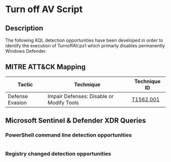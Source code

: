 # Turn off AV Script

## Description

The following KQL detection opportunities have been developed in order to identify the execution of TurnoffAV.ps1 which primarly disables permanently Windows Defender.

## MITRE ATT&CK Mapping

| Tactic  | Technique | Technique ID |
| ------------- | ------------- | ------------- |
| Defense Evasion  | Impair Defenses: Disable or Modify Tools  | [T1562.001](https://attack.mitre.org/techniques/T1562/001/) |

## Microsoft Sentinel & Defender XDR Queries

### PowerShell command line detection opportunities
```

```

### Registry changed detection opportunities
```

```
